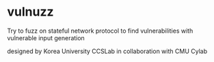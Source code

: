 # vulnuzz
Try to fuzz on stateful network protocol to find vulnerabilities with vulnerable input generation

designed by Korea University CCSLab in collaboration with CMU Cylab 
